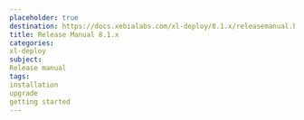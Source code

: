 ```yaml
---
placeholder: true
destination: https://docs.xebialabs.com/xl-deploy/8.1.x/releasemanual.html
title: Release Manual 8.1.x
categories:
xl-deploy
subject:
Release manual
tags:
installation
upgrade
getting started
---
```

